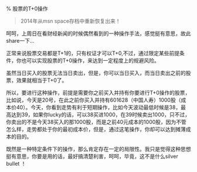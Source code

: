 % 股票的T+0操作

> 2014年从msn space存档中重新恢复出来！

呵呵，上周日在看财经新闻的时候偶然看到的一种操作手法，感觉挺有意思，故此share一下...

正常来说股票交易都是T+1的，只有权证才可以T+0,不过，通过限定某些前提条件，你也可以实现股票的T+0操作，来达到一定程度上的规避风险。

虽然当日买入的股票无法当日卖出，但是，你可以当日买入，而当日卖出之前的股票，效果就相当于T+0了。

所以，要进行这种操作，前提是需要你之前买入并持有你要进行T+0操作的股票，比如说，今天是20号，在此之前你买入并持有601628（中国人寿）1000股（成本价40）。今天，你看到走势有利于短期操作，比如今天波动最低时候是38，最高达到39，如果你lucky的话，可以38买进1000，在39时候卖出1000，只不过，你卖出的不是今天38买入的那1000股，而是之前40元成本的1000股，因为不管怎么样，走势都处于你的最初成本价，但是，通过这笔操作，你却可以达到摊薄成本的目的。

既然是一种特定条件下的操作，那么肯定存在一定的局限性。我只是觉得这种思想挺有意思，你要是用的话，最好搞清楚利害，呵呵，毕竟，这不是什么silver bullet ！